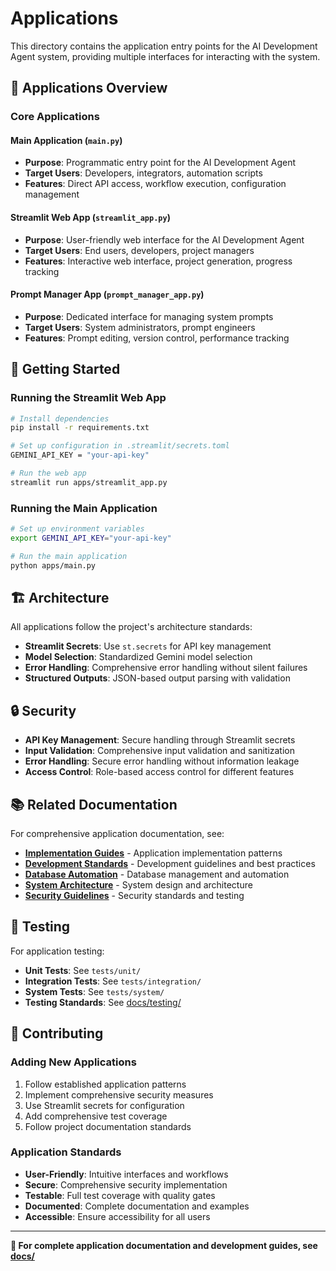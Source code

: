 # Applications

This directory contains the application entry points for the AI Development Agent system, providing multiple interfaces for interacting with the system.

## 🚀 Applications Overview

### Core Applications

#### **Main Application** (`main.py`)
- **Purpose**: Programmatic entry point for the AI Development Agent
- **Target Users**: Developers, integrators, automation scripts
- **Features**: Direct API access, workflow execution, configuration management

#### **Streamlit Web App** (`streamlit_app.py`)
- **Purpose**: User-friendly web interface for the AI Development Agent
- **Target Users**: End users, developers, project managers
- **Features**: Interactive web interface, project generation, progress tracking

#### **Prompt Manager App** (`prompt_manager_app.py`)
- **Purpose**: Dedicated interface for managing system prompts
- **Target Users**: System administrators, prompt engineers
- **Features**: Prompt editing, version control, performance tracking

## 🚀 Getting Started

### Running the Streamlit Web App
```bash
# Install dependencies
pip install -r requirements.txt

# Set up configuration in .streamlit/secrets.toml
GEMINI_API_KEY = "your-api-key"

# Run the web app
streamlit run apps/streamlit_app.py
```

### Running the Main Application
```bash
# Set up environment variables
export GEMINI_API_KEY="your-api-key"

# Run the main application
python apps/main.py
```

## 🏗️ Architecture

All applications follow the project's architecture standards:
- **Streamlit Secrets**: Use `st.secrets` for API key management
- **Model Selection**: Standardized Gemini model selection
- **Error Handling**: Comprehensive error handling without silent failures
- **Structured Outputs**: JSON-based output parsing with validation

## 🔒 Security

- **API Key Management**: Secure handling through Streamlit secrets
- **Input Validation**: Comprehensive input validation and sanitization
- **Error Handling**: Secure error handling without information leakage
- **Access Control**: Role-based access control for different features

## 📚 Related Documentation

For comprehensive application documentation, see:

- **[Implementation Guides](../docs/guides/implementation/)** - Application implementation patterns
- **[Development Standards](../docs/guides/development/)** - Development guidelines and best practices
- **[Database Automation](../docs/guides/database/)** - Database management and automation
- **[System Architecture](../docs/architecture/)** - System design and architecture
- **[Security Guidelines](../docs/testing/security_testing.md)** - Security standards and testing

## 🧪 Testing

For application testing:
- **Unit Tests**: See `tests/unit/`
- **Integration Tests**: See `tests/integration/`
- **System Tests**: See `tests/system/`
- **Testing Standards**: See [docs/testing/](../docs/testing/README.md)

## 🤝 Contributing

### Adding New Applications
1. Follow established application patterns
2. Implement comprehensive security measures
3. Use Streamlit secrets for configuration
4. Add comprehensive test coverage
5. Follow project documentation standards

### Application Standards
- **User-Friendly**: Intuitive interfaces and workflows
- **Secure**: Comprehensive security implementation
- **Testable**: Full test coverage with quality gates
- **Documented**: Complete documentation and examples
- **Accessible**: Ensure accessibility for all users

---

**📖 For complete application documentation and development guides, see [docs/](../docs/README.md)**